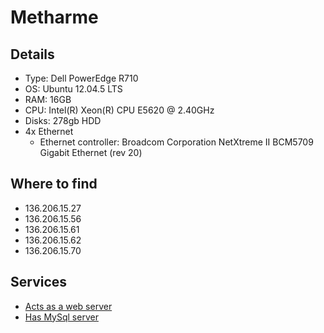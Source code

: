 # Metharme


## Details
* Type: Dell PowerEdge R710
* OS: Ubuntu 12.04.5 LTS
* RAM: 16GB
* CPU: Intel(R) Xeon(R) CPU E5620  @ 2.40GHz
* Disks: 278gb HDD
* 4x Ethernet
  * Ethernet controller: Broadcom Corporation NetXtreme II BCM5709 Gigabit Ethernet (rev 20)

## Where to find
* 136.206.15.27
* 136.206.15.56
* 136.206.15.61
* 136.206.15.62
* 136.206.15.70

## Services
* [Acts as a web server](/web/apache24)
* [Has MySql server](/services/mysql)


